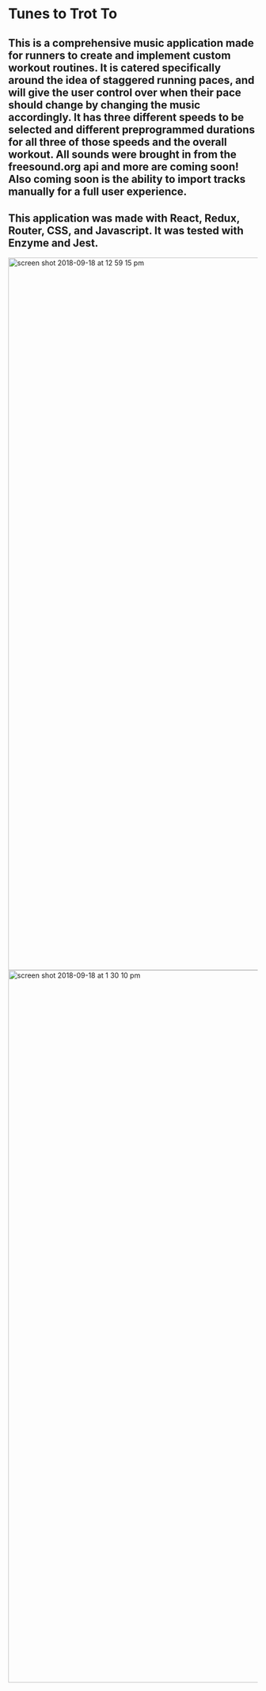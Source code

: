 # Tunes to Trot To

## This is a comprehensive music application made for runners to create and implement custom workout routines.  It is catered specifically around the idea of staggered running paces, and will give the user control over when their pace should change by changing the music accordingly.  It has three different speeds to be selected and different preprogrammed durations for all three of those speeds and the overall workout. All sounds were brought in from the freesound.org api and more are coming soon! Also coming soon is the ability to import tracks manually for a full user experience. 

## This application was made with React, Redux, Router, CSS, and Javascript. It was tested with Enzyme and Jest.

<img width="1440" alt="screen shot 2018-09-18 at 12 59 15 pm" src="https://user-images.githubusercontent.com/38475249/45711428-c448a480-bb46-11e8-89f7-25a833763799.png">

<img width="1440" alt="screen shot 2018-09-18 at 1 30 10 pm" src="https://user-images.githubusercontent.com/38475249/45711500-007c0500-bb47-11e8-9633-514c26ab8bd4.png">    
